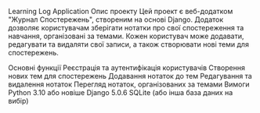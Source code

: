 Learning Log Application
Опис проекту
Цей проект є веб-додатком "Журнал Спостережень", створеним на основі Django. Додаток дозволяє користувачам зберігати нотатки про свої спостереження та навчання, організовані за темами. Кожен користувач може додавати, редагувати та видаляти свої записи, а також створювати нові теми для спостережень.

Основні функції
Реєстрація та аутентифікація користувачів
Створення нових тем для спостережень
Додавання нотаток до тем
Редагування та видалення нотаток
Перегляд нотаток, організованих за темами
Вимоги
Python 3.10 або новіше
Django 5.0.6
SQLite (або інша база даних на вибір)
